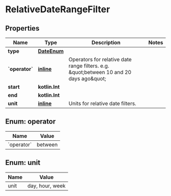 
# RelativeDateRangeFilter

## Properties
| Name | Type | Description | Notes |
| ------------ | ------------- | ------------- | ------------- |
| **type** | [**DateEnum**](DateEnum.md) |  |  |
| **&#x60;operator&#x60;** | [**inline**](#&#x60;Operator&#x60;) | Operators for relative date range filters.  e.g. \&quot;between 10 and 20 days ago\&quot; |  |
| **start** | **kotlin.Int** |  |  |
| **end** | **kotlin.Int** |  |  |
| **unit** | [**inline**](#Unit) | Units for relative date filters. |  |


<a id="`Operator`"></a>
## Enum: operator
| Name | Value |
| ---- | ----- |
| &#x60;operator&#x60; | between |


<a id="Unit"></a>
## Enum: unit
| Name | Value |
| ---- | ----- |
| unit | day, hour, week |



